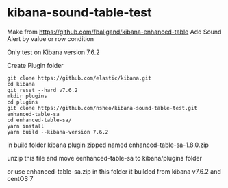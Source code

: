 # kibana-sound-table-test

Make from https://github.com/fbaligand/kibana-enhanced-table 
Add Sound Alert by value or row condition

Only test on Kibana version 7.6.2

Create Plugin folder
```
git clone https://github.com/elastic/kibana.git
cd kibana
git reset --hard v7.6.2
mkdir plugins
cd plugins
git clone https://github.com/nsheo/kibana-sound-table-test.git enhanced-table-sa
cd enhanced-table-sa/
yarn install
yarn build --kibana-version 7.6.2

```



in build folder kibana plugin zipped named enhanced-table-sa-1.8.0.zip

unzip this file and move eenhanced-table-sa to kibana/plugins folder

or use enhanced-table-sa.zip in this folder it builded from kibana v7.6.2 and centOS 7
